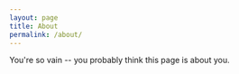 ```yaml
---
layout: page
title: About
permalink: /about/
---
```


You're so vain -- you probably think this page is about you. 
